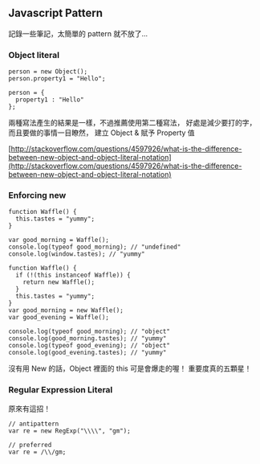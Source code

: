 ## Javascript Pattern ##

記錄一些筆記，太簡單的 pattern 就不放了...

### Object literal ###

```
person = new Object();
person.property1 = "Hello";

person = {
  property1 : "Hello"
};
```

兩種寫法產生的結果是一樣，不過推薦使用第二種寫法，
好處是減少要打的字，而且要做的事情一目瞭然，
建立 Object & 賦予 Property 值

[http://stackoverflow.com/questions/4597926/what-is-the-difference-between-new-object-and-object-literal-notation](http://stackoverflow.com/questions/4597926/what-is-the-difference-between-new-object-and-object-literal-notation)

### Enforcing new ###

```
function Waffle() {
  this.tastes = "yummy";
}

var good_morning = Waffle();
console.log(typeof good_morning); // "undefined"
console.log(window.tastes); // "yummy"
```

```
function Waffle() {
  if (!(this instanceof Waffle)) {
    return new Waffle();
  }
  this.tastes = "yummy";
}
var good_morning = new Waffle();
var good_evening = Waffle();

console.log(typeof good_morning); // "object"
console.log(good_morning.tastes); // "yummy"
console.log(typeof good_evening); // "object"
console.log(good_evening.tastes); // "yummy"
```

沒有用 New 的話，Object 裡面的 this 可是會爆走的喔！
重要度真的五顆星！

### Regular Expression Literal ###

原來有這招！

```
// antipattern
var re = new RegExp("\\\\", "gm");

// preferred
var re = /\\/gm;
```
